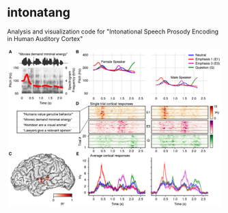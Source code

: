 # intonatang

Analysis and visualization code for "Intonational Speech Prosody Encoding in Human Auditory Cortex"

![Figure showing neural responses to speech stimuli with different intonation contours](figure1.png)